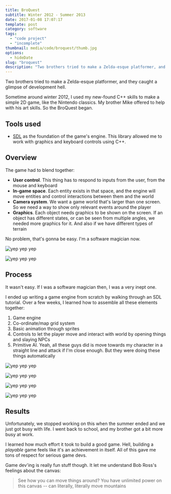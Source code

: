 ```yaml
---
title: BroQuest
subtitle: Winter 2012 - Summer 2013
date: 2017-01-08 17:07:17
template: post
category: software
tags:
  - "code project"
  - "incomplete"
thumbnail: media/code/broquest/thumb.jpg
options:
  - hideDate
slug: "broquest"
description: "Two brothers tried to make a Zelda-esque platformer, and they caught a glimpse of development hell."
---
```


Two brothers tried to make a Zelda-esque platformer, and they caught a glimpse of development hell.

<!-- more -->

Sometime around winter 2012, I used my new-found C++ skills to make a simple 2D game, like the Nintendo classics. My brother Mike offered to help with his art skills. So the BroQuest began.

## Tools used

- [SDL](https://www.libsdl.org/) as the foundation of the game's engine. This library allowed me to work with graphics and keyboard controls using C++.

## Overview

The game had to blend together:

+ **User control**. This thing has to respond to inputs from the user, from the mouse and keyboard
+ **In-game space**. Each entity exists in that space, and the engine will move entities and control interactions between them and the world
+ **Camera system**. We want a game world that's larger than one screen.
So we need a way to show only relevant events around the player
+ **Graphics**. Each object needs graphics to be shown on the screen.
If an object has different states, or can be seen from multiple angles, we needed more graphics for it.
And also if we have different types of terrain

No problem, that's gonna be easy. I'm a software magician now.

![yep yep yep](/media/code/broquest/broquest-sketch-01.jpg "yep yep")

![yep yep yep](/media/code/broquest/broquest-sketch-02.jpg "yep yep")

## Process

It wasn't easy. If I was a software magician then, I was a very inept one.

I ended up writing a game engine from scratch by walking through an SDL tutorial.
Over a few weeks, I learned how to assemble all these elements together:

1. Game engine
1. Co-ordinate/map grid system
1. Basic animation through sprites
1. Controls to let the player move and interact with world by opening things and slaying NPCs
1. Primitive AI. Yeah, all these guys did is move towards my character in a straight line and attack if I'm close enough. But they were doing these things automatically

![yep yep yep](/media/code/broquest/broquest-dead.jpg "yep yep")

![yep yep yep](/media/code/broquest/broquest-debug.jpg "yep yep")

![yep yep yep](/media/code/broquest/broquest-01.jpg "yep yep")

![yep yep yep](/media/code/broquest/broquest-spritesheet.png "yep yep")

## Results

Unfortunately, we stopped working on this when the summer ended and we just got busy with life.
I went back to school, and my brother got a bit more busy at work.

I learned how much effort it took to build a good game.
Hell, building a _playable_ game feels like it's an achievement in itself.
All of this gave me tons of respect for serious game devs.

Game dev'ing is really fun stuff though. It let me understand Bob Ross's feelings about the canvas:

> See how you can move things around? You have unlimited power on this canvas -- can literally, literally move mountains
